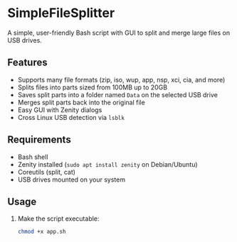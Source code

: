 # SimpleFileSplitter

A simple, user-friendly Bash script with GUI to split and merge large files on USB drives.

## Features

- Supports many file formats (zip, iso, wup, app, nsp, xci, cia, and more)
- Splits files into parts sized from 100MB up to 20GB
- Saves split parts into a folder named `Data` on the selected USB drive
- Merges split parts back into the original file
- Easy GUI with Zenity dialogs
- Cross Linux USB detection via `lsblk`

## Requirements

- Bash shell
- Zenity installed (`sudo apt install zenity` on Debian/Ubuntu)
- Coreutils (split, cat)
- USB drives mounted on your system

## Usage

1. Make the script executable:

   ```bash
   chmod +x app.sh
